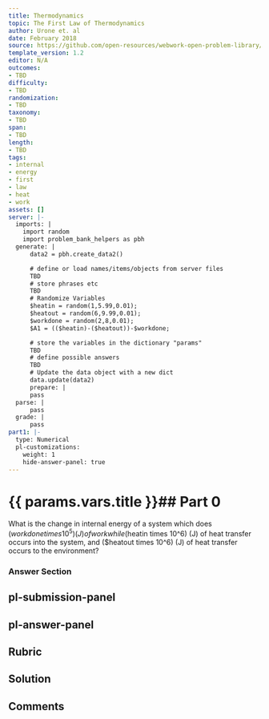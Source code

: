 ```yaml
---
title: Thermodynamics
topic: The First Law of Thermodynamics
author: Urone et. al
date: February 2018
source: https://github.com/open-resources/webwork-open-problem-library/tree/master/Contrib/BrockPhysics/College_Physics_Urone/15.Thermodynamics/The_First_Law_of_Thermodynamics/NU_U17-15-01-004.pg
template_version: 1.2
editor: N/A
outcomes:
- TBD
difficulty:
- TBD
randomization:
- TBD
taxonomy:
- TBD
span:
- TBD
length:
- TBD
tags:
- internal
- energy
- first
- law
- heat
- work
assets: []
server: |-
  imports: |
    import random
    import problem_bank_helpers as pbh
  generate: |
      data2 = pbh.create_data2()

      # define or load names/items/objects from server files
      TBD
      # store phrases etc
      TBD
      # Randomize Variables
      $heatin = random(1,5.99,0.01);
      $heatout = random(6,9.99,0.01);
      $workdone = random(2,8,0.01);
      $A1 = (($heatin)-($heatout))-$workdone;

      # store the variables in the dictionary "params"
      TBD
      # define possible answers
      TBD
      # Update the data object with a new dict
      data.update(data2)
      prepare: |
      pass
  parse: |
      pass
  grade: |
      pass
part1: |-
  type: Numerical
  pl-customizations:
    weight: 1
    hide-answer-panel: true
---
```


# {{ params.vars.title }}## Part 0 
What is the change in internal energy of a system which does ($workdone times 10^5) (J)  of work while ($heatin times 10^6) (J) of heat transfer occurs into the system, and ($heatout times 10^6) (J) of heat transfer occurs to the environment? 


### Answer Section 


## pl-submission-panel 


## pl-answer-panel 


## Rubric 


## Solution 


## Comments 


